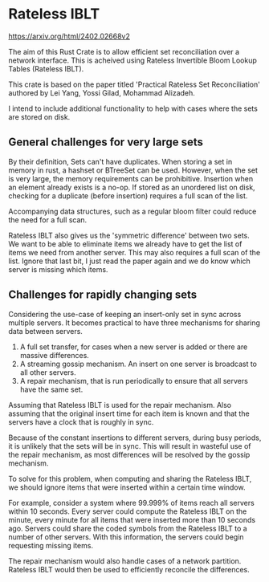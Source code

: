# Rateless IBLT

https://arxiv.org/html/2402.02668v2

The aim of this Rust Crate is to allow efficient set reconciliation over a network interface. This is acheived using Rateless Invertible Bloom Lookup Tables (Rateless IBLT).

This crate is based on the paper titled 'Practical Rateless Set Reconciliation' authored by Lei Yang, Yossi Gilad, Mohammad Alizadeh.

I intend to include additional functionality to help with cases where the sets are stored on disk. 

## General challenges for very large sets

By their definition, Sets can't have duplicates.
When storing a set in memory in rust, a hashset or BTreeSet can be used.
However, when the set is very large, the memory requirements can be prohibitive.
Insertion when an element already exists is a no-op.
If stored as an unordered list on disk, checking for a duplicate (before insertion) requires a full scan of the list.

Accompanying data structures, such as a regular bloom filter could reduce the need for a full scan.

Rateless IBLT also gives us the 'symmetric difference' between two sets. We want to be able to eliminate items we already have to get the list of items we need from another server. This may also requires a full scan of the list.
Ignore that last bit, I just read the paper again and we do know which server is missing which items.

## Challenges for rapidly changing sets

Considering the use-case of keeping an insert-only set in sync across multiple servers.
It becomes practical to have three mechanisms for sharing data between servers.
1. A full set transfer, for cases when a new server is added or there are massive differences.
2. A streaming gossip mechanism. An insert on one server is broadcast to all other servers.
3. A repair mechanism, that is run periodically to ensure that all servers have the same set.

Assuming that Rateless IBLT is used for the repair mechanism.
Also assuming that the original insert time for each item is known and that the servers have a clock that is roughly in sync.

Because of the constant insertions to different servers, during busy periods, it is unlikely that the sets will be in sync.
This will result in wasteful use of the repair mechanism, as most differences will be resolved by the gossip mechanism.

To solve for this problem, when computing and sharing the Rateless IBLT, we should ignore items that were inserted within a certain time window.

For example, consider a system where 99.999% of items reach all servers within 10 seconds.
Every server could compute the Rateless IBLT on the minute, every minute for all items that were inserted more than 10 seconds ago.
Servers could share the coded symbols from the Rateless IBLT to a number of other servers. With this information, the servers could begin requesting missing items.

The repair mechanism would also handle cases of a network partition. Rateless IBLT would then be used to efficiently reconcile the differences.

